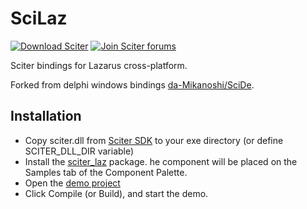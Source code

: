 # SciLaz

[![Download Sciter](https://img.shields.io/badge/Sciter-%205.5.x.x-0077b6?style=flat-square)](https://sciter.com/download/)
[![Join Sciter forums](https://img.shields.io/badge/Forum-sciter.com-B5712D.svg?style=flat-square)](https://sciter.com/forums)

Sciter bindings for Lazarus cross-platform.

Forked from delphi windows bindings [da-Mikanoshi/SciDe](https://github.com/Mikanoshi/SciDe).

## Installation
* Copy sciter.dll from [Sciter SDK](http://sciter.com/download/) to your exe directory (or define SCITER_DLL_DIR variable)
* Install the [sciter_laz](packages/sciter_laz.lpk) package. he component will be placed on the Samples tab of the Component Palette.
* Open the [demo project](SciDeDemo.lpi)
* Click Compile (or Build), and start the demo.

